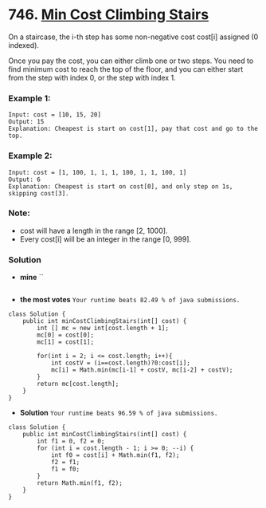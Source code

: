 # 746. [Min Cost Climbing Stairs](https://leetcode.com/problems/min-cost-climbing-stairs/description/)

On a staircase, the i-th step has some non-negative cost cost[i] assigned (0 indexed).

Once you pay the cost, you can either climb one or two steps. You need to find minimum cost to reach the top of the floor, and you can either start from the step with index 0, or the step with index 1.

### Example 1:
    Input: cost = [10, 15, 20]
    Output: 15
    Explanation: Cheapest is start on cost[1], pay that cost and go to the top.
    
### Example 2:
    Input: cost = [1, 100, 1, 1, 1, 100, 1, 1, 100, 1]
    Output: 6
    Explanation: Cheapest is start on cost[0], and only step on 1s, skipping cost[3].
    
### Note:
* cost will have a length in the range [2, 1000].
* Every cost[i] will be an integer in the range [0, 999].

### Solution

* **mine** ``
```
```

* **the most votes** `Your runtime beats 82.49 % of java submissions.`
```
class Solution {
    public int minCostClimbingStairs(int[] cost) {
        int [] mc = new int[cost.length + 1];
        mc[0] = cost[0];
        mc[1] = cost[1];
        
        for(int i = 2; i <= cost.length; i++){
            int costV = (i==cost.length)?0:cost[i];
            mc[i] = Math.min(mc[i-1] + costV, mc[i-2] + costV);
        }
        return mc[cost.length];
    }
}
```

* **Solution** `Your runtime beats 96.59 % of java submissions.`
```
class Solution {
    public int minCostClimbingStairs(int[] cost) {
        int f1 = 0, f2 = 0;
        for (int i = cost.length - 1; i >= 0; --i) {
            int f0 = cost[i] + Math.min(f1, f2);
            f2 = f1;
            f1 = f0;
        }
        return Math.min(f1, f2);
    }
}
```
